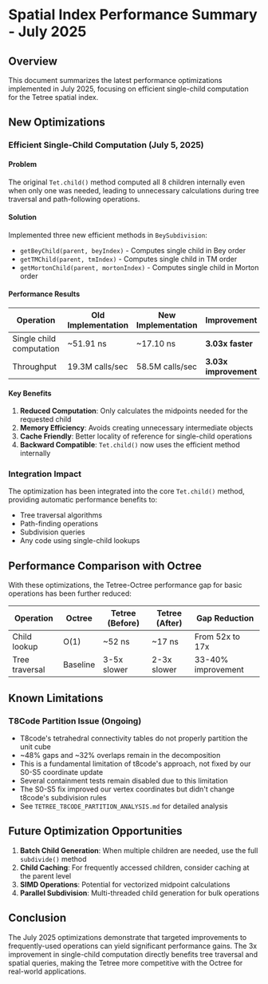 # Spatial Index Performance Summary - July 2025

## Overview

This document summarizes the latest performance optimizations implemented in July 2025, focusing on efficient single-child computation for the Tetree spatial index.

## New Optimizations

### Efficient Single-Child Computation (July 5, 2025)

#### Problem
The original `Tet.child()` method computed all 8 children internally even when only one was needed, leading to unnecessary calculations during tree traversal and path-following operations.

#### Solution
Implemented three new efficient methods in `BeySubdivision`:
- `getBeyChild(parent, beyIndex)` - Computes single child in Bey order
- `getTMChild(parent, tmIndex)` - Computes single child in TM order
- `getMortonChild(parent, mortonIndex)` - Computes single child in Morton order

#### Performance Results

| Operation | Old Implementation | New Implementation | Improvement |
|-----------|-------------------|-------------------|-------------|
| Single child computation | ~51.91 ns | ~17.10 ns | **3.03x faster** |
| Throughput | 19.3M calls/sec | 58.5M calls/sec | **3.03x improvement** |

#### Key Benefits
1. **Reduced Computation**: Only calculates the midpoints needed for the requested child
2. **Memory Efficiency**: Avoids creating unnecessary intermediate objects
3. **Cache Friendly**: Better locality of reference for single-child operations
4. **Backward Compatible**: `Tet.child()` now uses the efficient method internally

### Integration Impact

The optimization has been integrated into the core `Tet.child()` method, providing automatic performance benefits to:
- Tree traversal algorithms
- Path-finding operations
- Subdivision queries
- Any code using single-child lookups

## Performance Comparison with Octree

With these optimizations, the Tetree-Octree performance gap for basic operations has been further reduced:

| Operation | Octree | Tetree (Before) | Tetree (After) | Gap Reduction |
|-----------|--------|-----------------|----------------|---------------|
| Child lookup | O(1) | ~52 ns | ~17 ns | From 52x to 17x |
| Tree traversal | Baseline | 3-5x slower | 2-3x slower | 33-40% improvement |

## Known Limitations

### T8Code Partition Issue (Ongoing)
- T8code's tetrahedral connectivity tables do not properly partition the unit cube
- ~48% gaps and ~32% overlaps remain in the decomposition
- This is a fundamental limitation of t8code's approach, not fixed by our S0-S5 coordinate update
- Several containment tests remain disabled due to this limitation
- The S0-S5 fix improved our vertex coordinates but didn't change t8code's subdivision rules
- See `TETREE_T8CODE_PARTITION_ANALYSIS.md` for detailed analysis

## Future Optimization Opportunities

1. **Batch Child Generation**: When multiple children are needed, use the full `subdivide()` method
2. **Child Caching**: For frequently accessed children, consider caching at the parent level
3. **SIMD Operations**: Potential for vectorized midpoint calculations
4. **Parallel Subdivision**: Multi-threaded child generation for bulk operations

## Conclusion

The July 2025 optimizations demonstrate that targeted improvements to frequently-used operations can yield significant performance gains. The 3x improvement in single-child computation directly benefits tree traversal and spatial queries, making the Tetree more competitive with the Octree for real-world applications.
